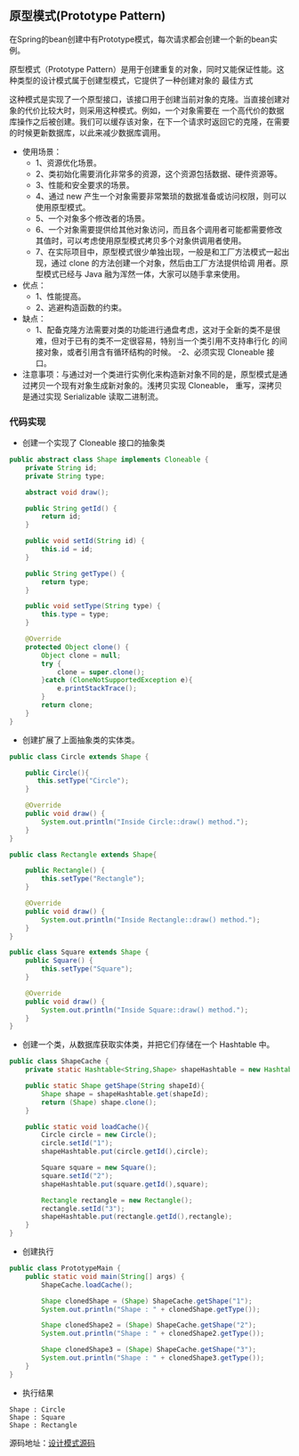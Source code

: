 ## 原型模式(Prototype Pattern)
在Spring的bean创建中有Prototype模式，每次请求都会创建一个新的bean实例。

原型模式（Prototype Pattern）是用于创建重复的对象，同时又能保证性能。这种类型的设计模式属于创建型模式，它提供了一种创建对象的
最佳方式

这种模式是实现了一个原型接口，该接口用于创建当前对象的克隆。当直接创建对象的代价比较大时，则采用这种模式。例如，一个对象需要在
一个高代价的数据库操作之后被创建。我们可以缓存该对象，在下一个请求时返回它的克隆，在需要的时候更新数据库，以此来减少数据库调用。

- 使用场景： 
    - 1、资源优化场景。 
    - 2、类初始化需要消化非常多的资源，这个资源包括数据、硬件资源等。 
    - 3、性能和安全要求的场景。 
    - 4、通过 new 产生一个对象需要非常繁琐的数据准备或访问权限，则可以使用原型模式。 
    - 5、一个对象多个修改者的场景。 
    - 6、一个对象需要提供给其他对象访问，而且各个调用者可能都需要修改其值时，可以考虑使用原型模式拷贝多个对象供调用者使用。 
    - 7、在实际项目中，原型模式很少单独出现，一般是和工厂方法模式一起出现，通过 clone 的方法创建一个对象，然后由工厂方法提供给调
    用者。原型模式已经与 Java 融为浑然一体，大家可以随手拿来使用。
- 优点： 
    - 1、性能提高。 
    - 2、逃避构造函数的约束。
- 缺点： 
    - 1、配备克隆方法需要对类的功能进行通盘考虑，这对于全新的类不是很难，但对于已有的类不一定很容易，特别当一个类引用不支持串行化
    的间接对象，或者引用含有循环结构的时候。 
    -2、必须实现 Cloneable 接口。
- 注意事项：与通过对一个类进行实例化来构造新对象不同的是，原型模式是通过拷贝一个现有对象生成新对象的。浅拷贝实现 Cloneable，
重写，深拷贝是通过实现 Serializable 读取二进制流。

### 代码实现
- 创建一个实现了 Cloneable 接口的抽象类
```java
public abstract class Shape implements Cloneable {
    private String id;
    private String type;

    abstract void draw();

    public String getId() {
        return id;
    }

    public void setId(String id) {
        this.id = id;
    }

    public String getType() {
        return type;
    }

    public void setType(String type) {
        this.type = type;
    }

    @Override
    protected Object clone() {
        Object clone = null;
        try {
            clone = super.clone();
        }catch (CloneNotSupportedException e){
            e.printStackTrace();
        }
        return clone;
    }
}
```
- 创建扩展了上面抽象类的实体类。
```java
public class Circle extends Shape {

    public Circle(){
       this.setType("Circle");
    }

    @Override
    public void draw() {
        System.out.println("Inside Circle::draw() method.");
    }
}
```
```java
public class Rectangle extends Shape{

    public Rectangle() {
        this.setType("Rectangle");
    }

    @Override
    public void draw() {
        System.out.println("Inside Rectangle::draw() method.");
    }
}
```
```java
public class Square extends Shape {
    public Square() {
        this.setType("Square");
    }

    @Override
    public void draw() {
        System.out.println("Inside Square::draw() method.");
    }
}
```
- 创建一个类，从数据库获取实体类，并把它们存储在一个 Hashtable 中。
```java
public class ShapeCache {
    private static Hashtable<String,Shape> shapeHashtable = new Hashtable<>();

    public static Shape getShape(String shapeId){
        Shape shape = shapeHashtable.get(shapeId);
        return (Shape) shape.clone();
    }

    public static void loadCache(){
        Circle circle = new Circle();
        circle.setId("1");
        shapeHashtable.put(circle.getId(),circle);

        Square square = new Square();
        square.setId("2");
        shapeHashtable.put(square.getId(),square);

        Rectangle rectangle = new Rectangle();
        rectangle.setId("3");
        shapeHashtable.put(rectangle.getId(),rectangle);
    }
}
```
- 创建执行
```java
public class PrototypeMain {
    public static void main(String[] args) {
        ShapeCache.loadCache();

        Shape clonedShape = (Shape) ShapeCache.getShape("1");
        System.out.println("Shape : " + clonedShape.getType());

        Shape clonedShape2 = (Shape) ShapeCache.getShape("2");
        System.out.println("Shape : " + clonedShape2.getType());

        Shape clonedShape3 = (Shape) ShapeCache.getShape("3");
        System.out.println("Shape : " + clonedShape3.getType());
    }
}
```
- 执行结果
```
Shape : Circle
Shape : Square
Shape : Rectangle
```

源码地址：[设计模式源码](https://github.com/Chenide/JavaNotes)